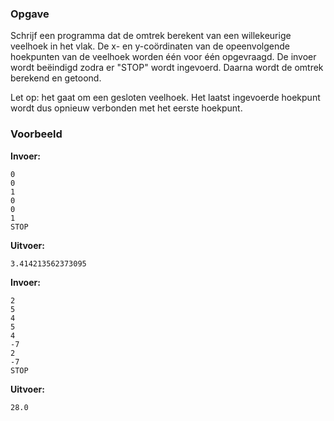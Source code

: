 ### Opgave

Schrijf een programma dat de omtrek berekent van een willekeurige veelhoek in het vlak. De x- en y-coördinaten van de opeenvolgende hoekpunten van de veelhoek worden één voor één opgevraagd. De invoer wordt beëindigd zodra er "STOP" wordt ingevoerd. Daarna wordt de omtrek berekend en getoond.

Let op: het gaat om een gesloten veelhoek. Het laatst ingevoerde hoekpunt wordt dus opnieuw verbonden met het eerste hoekpunt.

### Voorbeeld

**Invoer:**

    0
    0
    1
    0
    0
    1
    STOP

**Uitvoer:**

    3.414213562373095

**Invoer:**

    2
    5
    4
    5
    4
    -7
    2
    -7
    STOP

**Uitvoer:**

    28.0
